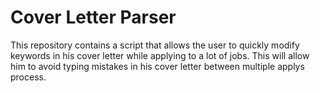# Cover Letter Parser

This repository contains a script that allows the user to quickly modify keywords in his cover letter while applying to a lot of jobs. This will allow him to avoid typing mistakes in his cover letter between multiple applys process.
